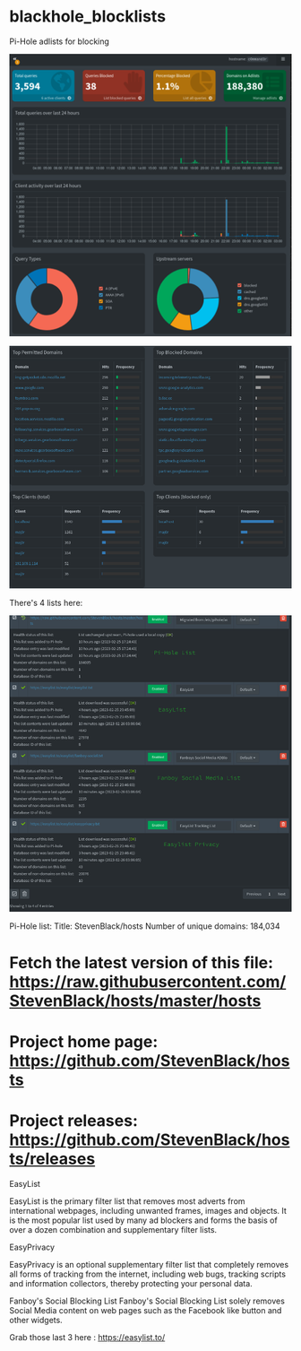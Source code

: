 # blackhole_blocklists
Pi-Hole adlists for blocking

![preview](pics/pihole1.png)

![preview](pics/pihole2.png)

There's 4 lists here:

![preview](pics/pihole4.png)

Pi-Hole list:
 Title: StevenBlack/hosts
 Number of unique domains: 184,034
# Fetch the latest version of this file: https://raw.githubusercontent.com/StevenBlack/hosts/master/hosts
# Project home page: https://github.com/StevenBlack/hosts
# Project releases: https://github.com/StevenBlack/hosts/releases

EasyList

EasyList is the primary filter list that removes most adverts from international webpages, including unwanted frames, images and objects. It is the most popular list used by many ad blockers and forms the basis of over a dozen combination and supplementary filter lists.

EasyPrivacy

EasyPrivacy is an optional supplementary filter list that completely removes all forms of tracking from the internet, including web bugs, tracking scripts and information collectors, thereby protecting your personal data.

Fanboy's Social Blocking List
Fanboy's Social Blocking List solely removes Social Media content on web pages such as the Facebook like button and other widgets.

Grab those last 3 here : https://easylist.to/
